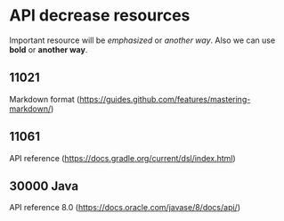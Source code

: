 # API decrease resources
Important resource will be *emphasized* or _another way_.
Also we can use **bold** or __another way__. 

## 11021

Markdown format (https://guides.github.com/features/mastering-markdown/)

## 11061

API reference (https://docs.gradle.org/current/dsl/index.html)

## 30000 Java 

API reference 8.0 (https://docs.oracle.com/javase/8/docs/api/)
